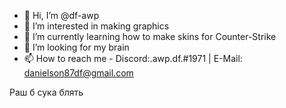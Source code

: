 - 👋 Hi, I’m @df-awp
- 👀 I’m interested in making graphics
- 🌱 I’m currently learning how to make skins for Counter-Strike
- 💞️ I’m looking for my brain
- 📫 How to reach me - Discord:.awp.df.#1971 | E-Mail: danielson87df@gmail.com

Раш б сука блять
